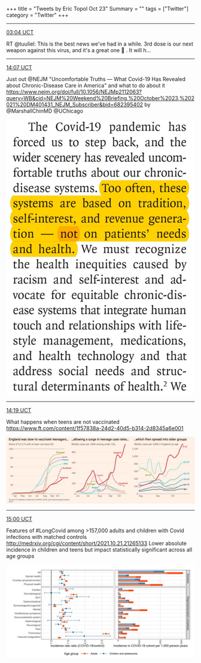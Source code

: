 +++
title = "Tweets by Eric Topol Oct 23"
Summary = ""
tags = ["Twitter"]
category = "Twitter"
+++


---

<a href="https://twitter.com/erictopol/status/1451746378103738368" target="_blank" rel="noreferer">03:04 UCT</a>

RT @tuuliel: This is the best news we've had in a while. 3rd dose is our next weapon against this virus, and it's a great one 🤺 . It will h…



---

<a href="https://twitter.com/erictopol/status/1451913278871932929" target="_blank" rel="noreferer">14:07 UCT</a>

Just out @NEJM 
"Uncomfortable Truths — What Covid-19 Has Revealed about Chronic-Disease Care in America"
and what to do about it
https://www.nejm.org/doi/full/10.1056/NEJMp2112063?query=WB&cid=NEJM%20Weekend%20Briefing,%20October%2023,%202021%20DM401431_NEJM_Subscriber&bid=682395402 by @MarshallChinMD @UChicago 

<a href="FCY7ZtQVQAAsg7D.jpg"  ><img src="FCY7ZtQVQAAsg7D.jpg" alt="Twitter image" ></img></a>

---

<a href="https://twitter.com/erictopol/status/1451916283138621449" target="_blank" rel="noreferer">14:19 UCT</a>

What happens when teens are not vaccinated
https://www.ft.com/content/1f57838a-24d2-40d5-b314-2d8345a6e001 

<a href="FCY-FA5UYAIJM4s.jpg"  ><img src="FCY-FA5UYAIJM4s.jpg" alt="Twitter image" ></img></a>

---

<a href="https://twitter.com/erictopol/status/1451926435409530886" target="_blank" rel="noreferer">15:00 UCT</a>

Features of #LongCovid among &gt;157,000 adults and children with Covid infections with matched controls
http://medrxiv.org/cgi/content/short/2021.10.21.21265133 Lower absolute incidence in children and teens but impact statistically significant across all age groups 

<a href="FCZGgfsVcAQzVe4.jpg"  ><img src="FCZGgfsVcAQzVe4.jpg" alt="Twitter image" ></img></a>
